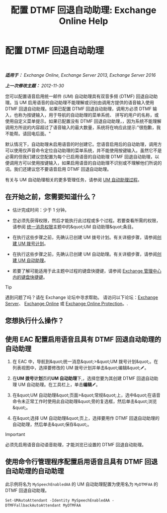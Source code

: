 ﻿---
title: '配置 DTMF 回退自动助理: Exchange Online Help'
TOCTitle: 配置 DTMF 回退自动助理
ms:assetid: a82d85f7-de30-40db-8ee6-b091ac14da9d
ms:mtpsurl: https://technet.microsoft.com/zh-cn/library/Bb232158(v=EXCHG.150)
ms:contentKeyID: 50491351
ms.date: 05/23/2018
mtps_version: v=EXCHG.150
ms.translationtype: MT
---

# 配置 DTMF 回退自动助理

 

_**适用于：** Exchange Online, Exchange Server 2013, Exchange Server 2016_

_**上一次修改主题：** 2012-11-30_

您可以配置语音启用统一邮件 (UM) 自动助理具有双音多频 (DTMF) 回退自动助理。当 UM 启用语音的自动助理不能理解或识别由调用方提供的语音输入使用 DTMF 回退自动助理。如果已配置 DTMF 回退自动助理，调用方必须 DTMF 输入，也称为按键输入，用于导航的自动助理的菜单系统、 拼写的用户的名称，或使用自定义菜单提示。如果已配置没有 DTMF 回退自动助理，，因为系统不能理解调用方所说的内容超过了语音输入的最大数量，系统将在响应此提示:"很抱歉，我不能帮。请回电后面。"

默认情况下，自动助理未启用语音的时创建它。您语音启用后的自动助理，调用方可以使用仅声音命令定位自动助理的菜单系统，并不能使用按键输入。虽然它不是必需的但我们建议您配置为每个已启用语音的自动助理 DTMF 回退自动助理，以便调用方可以使用按键输入，如果启用语音的自动助理不识别或不理解他们所说的词。我们还建议您不要语音启用 DTMF 回退自动助理。

有关与 UM 自动助理相关的更多管理任务，请参阅 [UM 自动助理过程](um-auto-attendant-procedures-exchange-2013-help.md)。

## 在开始之前，您需要知道什么？

  - 估计完成时间：少于 1 分钟。

  - 您必须先获得权限，然后才能执行此过程或多个过程。若要查看所需的权限，请参阅 [统一消息权限](unified-messaging-permissions-exchange-2013-help.md)主题中的\&quot;UM 自动助理\&quot;条目。

  - 在执行这些步骤之前，先确认已创建 UM 拨号计划。有关详细步骤，请参阅[创建 UM 拨号计划](create-a-um-dial-plan-exchange-2013-help.md)。

  - 在执行这些步骤之前，先确认已创建 UM 自动助理。有关详细步骤，请参阅[创建 UM 自动助理](create-a-um-auto-attendant-exchange-2013-help.md)。

  - 若要了解可能适用于此主题中过程的键盘快捷键，请参阅 [Exchange 管理中心内的键盘快捷键](keyboard-shortcuts-in-the-exchange-admin-center-exchange-online-protection-help.md)。

> [!tip]
> 遇到问题了吗？请在 Exchange 论坛中寻求帮助。 请访问以下论坛：<a href="https://go.microsoft.com/fwlink/p/?linkid=60612">Exchange Server</a>、 <a href="https://go.microsoft.com/fwlink/p/?linkid=267542">Exchange Online</a> 或 <a href="https://go.microsoft.com/fwlink/p/?linkid=285351">Exchange Online Protection</a>。.


## 您想执行什么操作？

## 使用 EAC 配置启用语音且具有 DTMF 回退自动助理的自动助理

1.  在 EAC 中，导航到\&quot;统一消息\&quot;\>\&quot;UM 拨号计划\&quot;。在列表视图中，选择要修改的 UM 拨号计划并单击\&quot;编辑\&quot;![编辑图标](images/Bb124582.6f53ccb2-1f13-4c02-bea0-30690e6ea71d(EXCHG.150).gif "编辑图标")。

2.  在**UM 拨号计划**页的**UM 自动助理**下,，选择您要为其创建 DTMF 回退自动助理 UM 自动助理。在工具栏上，单击**编辑**![编辑图标](images/Bb124582.6f53ccb2-1f13-4c02-bea0-30690e6ea71d(EXCHG.150).gif "编辑图标")。

3.  在\&quot;UM 自动助理\&quot;页面\>\&quot;常规\&quot;上，选中\&quot;在语音命令未正常工作时使用此自动助理\&quot;旁的复选框，然后单击\&quot;浏览\&quot;。

4.  在\&quot;选择 UM 自动助理\&quot;页上，选择要用作 DTMF 回退自动助理的自动助理，然后单击\&quot;保存\&quot;。

> [!important]
> 必须先启用语音自动语音助理，才能浏览已设置的 DTMF 回退自动助理。


## 使用命令行管理程序配置启用语音且具有 DTMF 回退自动助理的自动助理

此示例将名为 `MySpeechEnabledAA` 的 UM 自动助理配置为使用名为 `MyDTMFAA` 的 DTMF 回退自动助理。

    Set-UMAutoAttendant -Identity MySpeechEnabledAA -DTMFFallbackAutoAttendant MyDTMFAA

